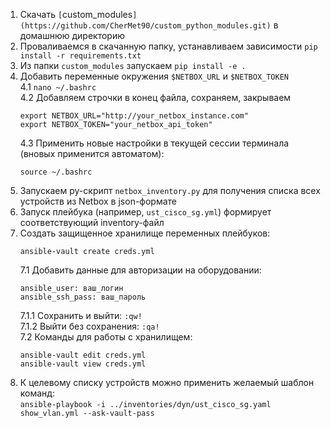 1. Скачать `[`custom_modules`](https://github.com/CherMet90/custom_python_modules.git)` в домашнюю директорию
2. Проваливаемся в скачанную папку, устанавливаем зависимости `pip install -r requirements.txt`
3. Из папки `custom_modules` запускаем `pip install -e .`
4. Добавить переменные окружения `$NETBOX_URL` и `$NETBOX_TOKEN`  
    4.1 `nano ~/.bashrc`  
    4.2 Добавляем строчки в конец файла, сохраняем, закрываем
    ```
    export NETBOX_URL="http://your_netbox_instance.com"
    export NETBOX_TOKEN="your_netbox_api_token"
    ```
    4.3 Применить новые настройки в текущей сессии терминала (вновых применится автоматом):
    ```
    source ~/.bashrc
    ```
5. Запускаем py-скрипт `netbox_inventory.py` для получения списка всех устройств из Netbox в json-формате
6. Запуск плейбука (например, `ust_cisco_sg.yml`) формирует соответствующий inventory-файл
7. Создать защищенное хранилище переменных плейбуков:  
    ```
    ansible-vault create creds.yml
    ```
    7.1 Добавить данные для авторизации на оборудовании:
    ```
    ansible_user: ваш_логин
    ansible_ssh_pass: ваш_пароль
    ```
    7.1.1 Сохранить и выйти: `:qw!`  
    7.1.2 Выйти без сохранения: `:qa!`  
    7.2 Команды для работы с хранилищем:
    ```
    ansible-vault edit creds.yml
    ansible-vault view creds.yml
    ```
8. К целевому списку устройств можно применить желаемый шаблон команд:  
`ansible-playbook -i ../inventories/dyn/ust_cisco_sg.yaml show_vlan.yml --ask-vault-pass`